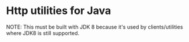 <!-- Copyright Yahoo. Licensed under the terms of the Apache 2.0 license. See LICENSE in the project root. -->
<!-- Copyright Vespa.ai. Licensed under the terms of the Apache 2.0 license. See LICENSE in the project root. -->
# Http utilities for Java

NOTE: This must be built with JDK 8 because it's used by clients/utilities where JDK8 is still supported.
